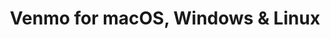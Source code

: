 ---
name: Venmo
url: 'https://venmo.com'
category: Finance
title: 'Venmo for macOS, Windows & Linux'
key: venmo

---